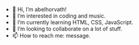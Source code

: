 - 👋 Hi, I’m abelhorvath!
- 👀 I’m interested in coding and music.
- 🌱 I’m currently learning HTML, CSS, JavaScript.
- 💞️ I’m looking to collaborate on a lot of stuff.
- 📫 How to reach me: message.

<!---
abelhorvath04/abelhorvath04 is a ✨ special ✨ repository because its `README.md` (this file) appears on your GitHub profile.
You can click the Preview link to take a look at your changes.
--->
